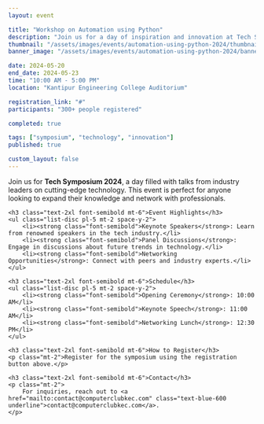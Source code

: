 ```yaml
---
layout: event

title: "Workshop on Automation using Python"
description: "Join us for a day of inspiration and innovation at Tech Symposium 2024, where industry experts share insights on the latest trends in technology."
thumbnail: "/assets/images/events/automation-using-python-2024/thumbnail.png"
banner_image: "/assets/images/events/automation-using-python-2024/banner.png"

date: 2024-05-20
end_date: 2024-05-23
time: "10:00 AM - 5:00 PM"
location: "Kantipur Engineering College Auditorium"

registration_link: "#"
participants: "300+ people registered"

completed: true

tags: ["symposium", "technology", "innovation"]
published: true

custom_layout: false
---
```


<div class="prose max-w-none mx-auto my-8">
    <p class="text-lg">
        Join us for <strong class="font-bold">Tech Symposium 2024</strong>, a day filled with talks from industry leaders on cutting-edge technology. This event is perfect for anyone looking to expand their knowledge and network with professionals.
    </p>

    <h3 class="text-2xl font-semibold mt-6">Event Highlights</h3>
    <ul class="list-disc pl-5 mt-2 space-y-2">
        <li><strong class="font-semibold">Keynote Speakers</strong>: Learn from renowned speakers in the tech industry.</li>
        <li><strong class="font-semibold">Panel Discussions</strong>: Engage in discussions about future trends in technology.</li>
        <li><strong class="font-semibold">Networking Opportunities</strong>: Connect with peers and industry experts.</li>
    </ul>

    <h3 class="text-2xl font-semibold mt-6">Schedule</h3>
    <ul class="list-disc pl-5 mt-2 space-y-2">
        <li><strong class="font-semibold">Opening Ceremony</strong>: 10:00 AM</li>
        <li><strong class="font-semibold">Keynote Speech</strong>: 11:00 AM</li>
        <li><strong class="font-semibold">Networking Lunch</strong>: 12:30 PM</li>
    </ul>

    <h3 class="text-2xl font-semibold mt-6">How to Register</h3>
    <p class="mt-2">Register for the symposium using the registration button above.</p>

    <h3 class="text-2xl font-semibold mt-6">Contact</h3>
    <p class="mt-2">
        For inquiries, reach out to <a href="mailto:contact@computerclubkec.com" class="text-blue-600 underline">contact@computerclubkec.com</a>.
    </p>
</div>
